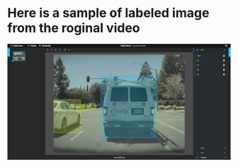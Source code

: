 # Here is a sample of labeled image from the roginal video

![labeled image](../screenshots/P3.png)
